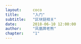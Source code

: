 ```yaml
---
layout: 	coco
title: 		"入门"
subtitle: 	"区块链相关"
date: 		2018-06-10 12:00:00
author: 	"凤凰牌老熊"
chapter:	"1"
---  
```



